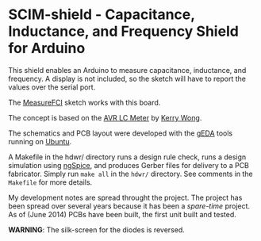 # SCIM-shield - Capacitance, Inductance, and Frequency Shield for Arduino

This shield enables an Arduino to measure capacitance, inductance, and
frequency. A display is not included, so the sketch will have to report
the values over the serial port. 

The [MeasureFCI](https://github.com/jdunmire/MeasureFCI) sketch works with
this board.

The concept is based on the
[AVR LC Meter](http://www.kerrywong.com/2010/10/16/avr-lc-meter-with-frequency-measurement/)
by [Kerry Wong](http://www.kerrywong.com/about/).

The schematics and PCB layout were developed with the
[gEDA](http://www.geda-project.org/)
tools running
on [Ubuntu](http://www.ubuntu.com/).

A Makefile in the hdwr/ directory runs a design rule check, runs a
design simulation using [ngSpice](http://ngspice.sourceforge.net/), and
produces Gerber files for delivery to a PCB fabricator. Simply run `make
all` in the `hdwr/` directory. See comments in the `Makefile` for more
details.

My development notes are spread throught the project. The project has
been spread over several years because it has been a _spare-time_
project. As of (June 2014) PCBs have been built, the first unit built
and tested.

__WARNING__: The silk-screen for the diodes is reversed.
